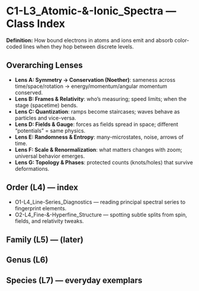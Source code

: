 # C1-L3_Atomic-&-Ionic_Spectra — Class Index
**Definition:** How bound electrons in atoms and ions emit and absorb color-coded lines when they hop between discrete levels.
## Overarching Lenses

- **Lens A: Symmetry -> Conservation (Noether)**: sameness across time/space/rotation → energy/momentum/angular momentum conserved.
- **Lens B: Frames & Relativity**: who’s measuring; speed limits; when the stage (spacetime) bends.
- **Lens C: Quantization**: ramps become staircases; waves behave as particles and vice-versa.
- **Lens D: Fields & Gauge**: forces as fields spread in space; different “potentials” = same physics.
- **Lens E: Randomness & Entropy**: many-microstates, noise, arrows of time.
- **Lens F: Scale & Renormalization**: what matters changes with zoom; universal behavior emerges.
- **Lens G: Topology & Phases**: protected counts (knots/holes) that survive deformations.

## Order (L4) — index
- O1-L4_Line-Series_Diagnostics — reading principal spectral series to fingerprint elements.
- O2-L4_Fine-&-Hyperfine_Structure — spotting subtle splits from spin, fields, and relativity tweaks.
## Family (L5) — (later)
## Genus (L6)
## Species (L7) — everyday exemplars
